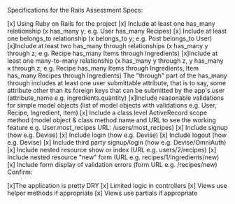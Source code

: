 Specifications for the Rails Assessment
Specs:

[x] Using Ruby on Rails for the project
[x] Include at least one has_many relationship (x has_many y; e.g. User has_many Recipes)
[x] Include at least one belongs_to relationship (x belongs_to y; e.g. Post belongs_to User)
[x]Include at least two has_many through relationships (x has_many y through z; e.g. Recipe has_many Items through Ingredients)
[x]Include at least one many-to-many relationship (x has_many y through z, y has_many x through z; e.g. Recipe has_many Items through Ingredients, Item has_many Recipes through Ingredients)
 The "through" part of the has_many through includes at least one user submittable attribute, that is to say, some attribute other than its foreign keys that can be submitted by the app's user (attribute_name e.g. ingredients.quantity)
[x]Include reasonable validations for simple model objects (list of model objects with validations e.g. User, Recipe, Ingredient, Item)
[x]  Include a class level ActiveRecord scope method (model object & class method name and URL to see the working feature e.g. User.most_recipes URL: /users/most_recipes)
[x]  Include signup (how e.g. Devise)
[x]  Include login (how e.g. Devise)
[x] Include logout (how e.g. Devise)
[x] Include third party signup/login (how e.g. Devise/OmniAuth)
[x] Include nested resource show or index (URL e.g. users/2/recipes)
[x] Include nested resource "new" form (URL e.g. recipes/1/ingredients/new)
[x] Include form display of validation errors (form URL e.g. /recipes/new)
Confirm:

[x]The application is pretty DRY
[x] Limited logic in controllers
[x] Views use helper methods if appropriate
[x] Views use partials if appropriate